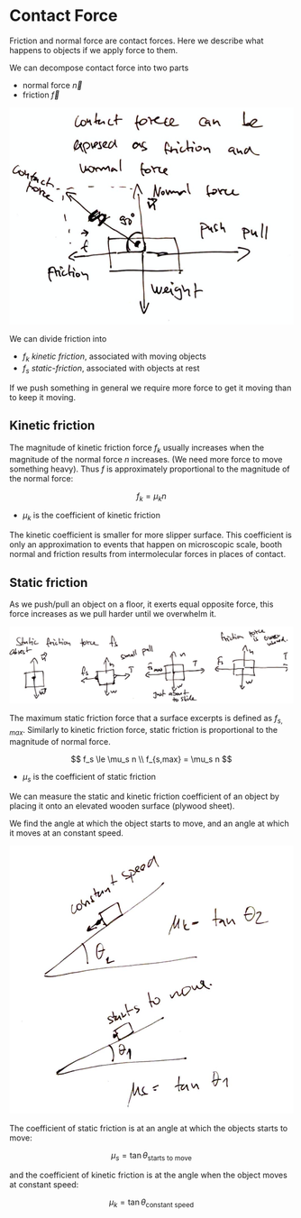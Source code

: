 # Contact Force

Friction and normal force are contact forces. Here we describe what happens to objects if we apply force to them. 


We can decompose contact force into two parts
* normal force $\vec{n}$
* friction $\vec{f}$

![](../.images/physics/contact_force.png)


We can divide friction into

* $f_k$ *kinetic friction*, associated with moving objects
* $f_s$ *static-friction*, associated with objects at rest 

If we push something in general we require more force to get it moving than to keep it moving.


## Kinetic friction
The magnitude of kinetic friction force $f_k$ usually increases when the magnitude of the normal force $n$ increases. (We need more force to move something heavy). Thus $f$ is approximately proportional to the magnitude of the normal force:

$$
f_k = \mu_k n
$$

* $\mu_k$ is the coefficient of kinetic friction

The kinetic coefficient is smaller for more slipper surface. This coefficient is only an approximation to events that happen on microscopic scale, booth normal and friction results from intermolecular forces in places of contact.

## Static friction

As we push/pull an object on a floor, it exerts equal opposite force, this force increases as we pull harder until we overwhelm it. 

![](../.images/physics/static_friciton_force.png)

The maximum static friction force that a surface excerpts is defined as $f_{s,max}$. Similarly to kinetic friction force, static friction is proportional to the magnitude of normal force. 

$$
f_s \le \mu_s n \\
f_{s,max} = \mu_s n
$$

* $\mu_s$ is the coefficient of static friction


We can measure the static and kinetic friction coefficient of an object by placing it onto an elevated wooden surface (plywood sheet). 

We find the angle at which the object starts to move, and an angle at which it moves at an constant speed.

![](../.images/physics/measure_friction.png)

The coefficient of static friction is at an angle at which the objects starts to move:

$$
\mu_s = \tan \theta_{\text{starts to move}}
$$

and the coefficient of kinetic friction is at the angle when the object moves at constant speed:

$$
\mu_k = \tan \theta_{\text{constant speed}}
$$